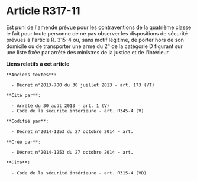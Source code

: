 # Article R317-11

Est puni de l'amende prévue pour les contraventions de la quatrième classe le fait pour toute personne de ne pas observer les
dispositions de sécurité prévues à l'article R. 315-4 ou, sans motif légitime, de porter hors de son domicile ou de
transporter une arme du 2° de la catégorie D figurant sur une liste fixée par arrêté des ministres de la justice et de
l'intérieur.

**Liens relatifs à cet article**

	**Anciens textes**:

	  - Décret n°2013-700 du 30 juillet 2013 - art. 173 (VT)

	**Cité par**:

	  - Arrêté du 30 août 2013 - art. 1 (V)
	  - Code de la sécurité intérieure - art. R345-4 (V)

	**Codifié par**:

	  - Décret n°2014-1253 du 27 octobre 2014 - art.

	**Créé par**:

	  - Décret n°2014-1253 du 27 octobre 2014 - art.

	**Cite**:

	  - Code de la sécurité intérieure - art. R315-4 (VD)
